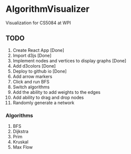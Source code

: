 # AlgorithmVisualizer
Visualization for CS5084 at WPI


## TODO ##
1. Create React App [Done]
2. Import d3js [Done]
3. Implement nodes and vertices to display graphs [Done]
4. Add d3colors [Done]
5. Deploy to github io [Done]
6. Add arrow markers
7. Click and run BFS
8. Switch algorithms
9. Add the ability to add weights to the edges 
10. Add ability to drag and drop nodes
11. Randomly generate a network


### Algorithms ###
1. BFS
2. Dijkstra
3. Prim 
4. Kruskal
5. Max Flow 